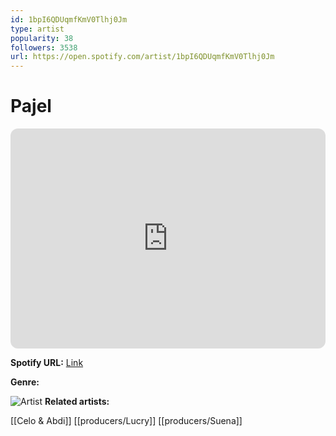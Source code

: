 ```yaml
---
id: 1bpI6QDUqmfKmV0Tlhj0Jm
type: artist
popularity: 38
followers: 3538
url: https://open.spotify.com/artist/1bpI6QDUqmfKmV0Tlhj0Jm
---
```

# Pajel

<iframe style="border-radius:12px" src="https://open.spotify.com/embed/artist/1bpI6QDUqmfKmV0Tlhj0Jm" width="100%" height="352" frameBorder="0" allowfullscreen="" allow="autoplay; clipboard-write; encrypted-media; fullscreen; picture-in-picture" loading="lazy"></iframe>

**Spotify URL:** [Link](https://open.spotify.com/artist/1bpI6QDUqmfKmV0Tlhj0Jm)

**Genre:** 

![Artist](https://i.scdn.co/image/ab6761610000e5eb17f7809452887f835eb71103)
**Related artists:**

[[Celo & Abdi]]
[[producers/Lucry]]
[[producers/Suena]]
